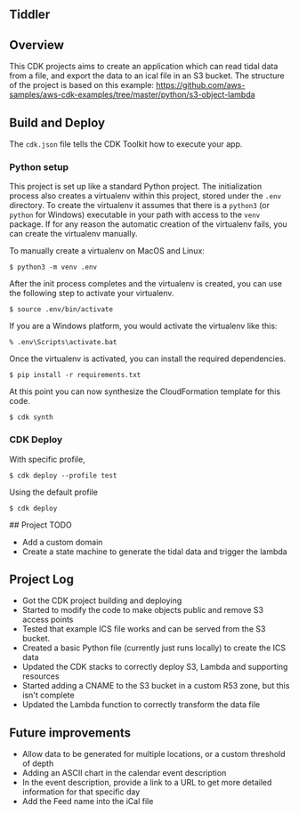 Tiddler
---

## Overview

This CDK projects aims to create an application which can read tidal data from a file, and export the data to an ical file in an S3 bucket.
The structure of the project is based on this example: https://github.com/aws-samples/aws-cdk-examples/tree/master/python/s3-object-lambda

## Build and Deploy

The `cdk.json` file tells the CDK Toolkit how to execute your app.

### Python setup

This project is set up like a standard Python project. The initialization process also creates a virtualenv within this
project, stored under the `.env` directory. To create the virtualenv it assumes that there is a `python3` (or `python`
for Windows) executable in your path with access to the `venv` package. If for any reason the automatic creation of the
virtualenv fails, you can create the virtualenv manually.

To manually create a virtualenv on MacOS and Linux:

```
$ python3 -m venv .env
```

After the init process completes and the virtualenv is created, you can use the following
step to activate your virtualenv.

```
$ source .env/bin/activate
```

If you are a Windows platform, you would activate the virtualenv like this:

```
% .env\Scripts\activate.bat
```

Once the virtualenv is activated, you can install the required dependencies.

```
$ pip install -r requirements.txt
```

At this point you can now synthesize the CloudFormation template for this code.

```
$ cdk synth
```

### CDK Deploy

With specific profile,
```
$ cdk deploy --profile test
```

Using the default profile

```
$ cdk deploy
```

## Project TODO

- Add a custom domain
- Create a state machine to generate the tidal data and trigger the lambda

## Project Log

- Got the CDK project building and deploying
- Started to modify the code to make objects public and remove S3 access points
- Tested that example ICS file works and can be served from the S3 bucket.
- Created a basic Python file (currently just runs locally) to create the ICS data
- Updated the CDK stacks to correctly deploy S3, Lambda and supporting resources
- Started adding a CNAME to the S3 bucket in a custom R53 zone, but this isn't complete
- Updated the Lambda function to correctly transform the data file

## Future improvements

- Allow data to be generated for multiple locations, or a custom threshold of depth
- Adding an ASCII chart in the calendar event description
- In the event description, provide a link to a URL to get more detailed information for that specific day
- Add the Feed name into the iCal file
